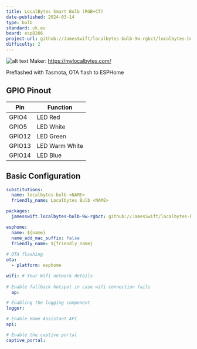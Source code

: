 ```yaml
---
title: LocalBytes Smart Bulb (RGB+CT)
date-published: 2024-03-14
type: bulb
standard: uk,eu
board: esp8266
project-url: github://JamesSwift/localbytes-bulb-9w-rgbct/localbytes-bulb-9w-rgbct.yaml
difficulty: 2
---
```


![alt text](LocalBytes-Bulb.png "LocalBytes Bulb")
Maker: https://mylocalbytes.com/

Preflashed with Tasmota, OTA flash to ESPHome

## GPIO Pinout

| Pin    | Function            |
| ------ | ------------------- |
| GPIO4  | LED Red             |
| GPIO5  | LED White           |
| GPIO12 | LED Green           |
| GPIO13 | LED Warm White      |
| GPIO14 | LED Blue            |

## Basic Configuration

```yaml
substitutions:
  name: localbytes-bulb-<NAME>
  friendly_name: Localbytes Bulb <NAME>

packages:
  jamesswift.localbytes-bulb-9w-rgbct: github://JamesSwift/localbytes-bulb-9w-rgbct/localbytes-bulb-9w-rgbct.yaml

esphome:
  name: ${name}
  name_add_mac_suffix: false
  friendly_name: ${friendly_name}
  
# OTA flashing
ota:
  - platform: esphome

wifi: # Your Wifi network details
  
# Enable fallback hotspot in case wifi connection fails  
  ap:

# Enabling the logging component
logger:

# Enable Home Assistant API
api:

# Enable the captive portal
captive_portal:

```
